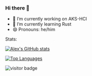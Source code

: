 ### Hi there 👋

- 🔭 I’m currently working on AKS-HCI
- 🌱 I’m currently learning Rust
- 😄 Pronouns: he/him

Stats:

[![Alex's GitHub stats](https://github-readme-stats.vercel.app/api?username=astaninger&theme=radical&show_icons=true)](https://github.com/anuraghazra/github-readme-stats)

[![Top Languages](https://github-readme-stats.vercel.app/api/top-langs/?username=astaninger&hide=HTML&theme=radical&show_icons=true)](https://github.com/anuraghazra/github-readme-stats) 

![visitor badge](https://visitor-badge.laobi.icu/badge?page_id=jwenjian.visitor-badge)
